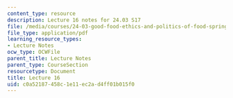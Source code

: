 ```yaml
---
content_type: resource
description: Lecture 16 notes for 24.03 S17
file: /media/courses/24-03-good-food-ethics-and-politics-of-food-spring-2017/c0a52187458c1e11ec2ad4ff01b015f0_MIT24_03S17_lec16.pdf
file_type: application/pdf
learning_resource_types:
- Lecture Notes
ocw_type: OCWFile
parent_title: Lecture Notes
parent_type: CourseSection
resourcetype: Document
title: Lecture 16
uid: c0a52187-458c-1e11-ec2a-d4ff01b015f0
---
```

